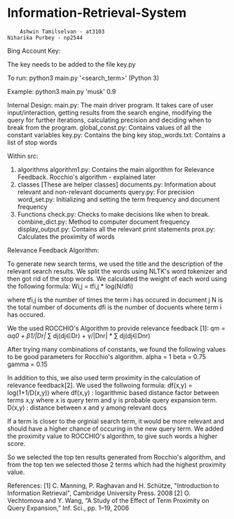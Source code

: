 # Information-Retrieval-System
 
        Ashwin Tamilselvan - at3103                                                 Niharika Purbey - np2544 


Bing Account Key:

The key needs to be added to the file key.py 

To run:
python3 main.py '<search_term>' <precision>
(Python 3)

Example: python3 main.py 'musk' 0.9

Internal Design:
main.py: 
The main driver program. It takes care of user input/interaction, getting results from the search engine, modifying the query for further iterations, calculating precision and deciding when to break from the program.
global_const.py:
Contains values of all the constant variables
key.py:
Contains the bing key
stop_words.txt:
Contains a list of stop words

Within src:
1) algorithms 
algorithm1.py:
Contains the main algorithm for Relevance Feedback. Rocchio's algorithm - explained later 
2) classes [These are helper classes]
documents.py: Information about relevant and non-relevant documents 
query.py: For precision
word_set.py: Initializing and setting the term frequency and document frequency 
3) Functions
check.py: Checks to make decisions like when to break.
combine_dict.py: Method to computer document frequency
display_output.py: Contains all the relevant print statements
prox.py: Calculates the proximity of words


Relevance Feedback Algorithm:

To generate new search terms, we used the title and the description of the relevant search results. We split the words using NLTK's word tokenizer and then got rid of the stop words. We calculated the weight of each word using the following formula: 
Wi,j = tfi,j * log(N/dfi)

where tfi,j is the number of times the term i has occured in document j
N is the total number of documents
dfi is the number of docuents where term i has occured.

We the used ROCCHIO's Algorithm to provide relevance feedback [1]:
qm = α*q0 + β1/|Dr|* ∑ dj(dj∈Dr) + γ/|Dnr| * ∑ dj(dj∈Dnr)

After trying many combinations of constants, we found the following values to be good parameters for Rocchio's algorithm. 
alpha = 1
beta  = 0.75
gamma = 0.15

In addition to this, we also used term proximity in the calculation of relevance feedback[2]. 
We used the follwoing formula:
df(x,y) = log(1+1/D(x,y)) where df(x,y) : logarithmic based distance factor between terms x,y 
where x is query term and y is probable query expansion term. 
D(x,y) : distance between x and y among relevant docs

If a term is closer to the orginial search term, it would be more relevant and should have a higher chance of occuring in the new query term. We added the proximity value to ROCCHIO's algorithm, to give such words a higher score.

So we selected the top ten results generated from Rocchio's algorithm, and from the top ten we selected those 2 terms which had the highest proximity value. 


References:
[1] C. Manning, P. Raghavan and H. Schütze, "Introduction to Information Retrieval", Cambridge University Press. 2008
[2] O. Vechtomova and Y. Wang, “A Study of the Effect of Term Proximity on Query Expansion,” Inf. Sci., pp. 1–19, 2006

